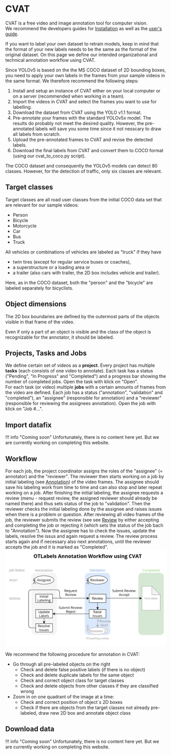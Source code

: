 # CVAT

CVAT is a free video and image annotation tool for computer vision.  
We recommend the developers guides for [Installation](https://github.com/openvinotoolkit/cvat/blob/develop/cvat/apps/documentation/installation.md) as well as the [user's guide](https://github.com/openvinotoolkit/cvat/blob/develop/cvat/apps/documentation/user_guide.md).

If you want to label your own dataset to retrain models, keep in mind that the format of your new labels needs to be the same as the format of the original dataset. On this page we define our intended organizational and technical annotation workflow using CVAT.

Since YOLOv5 is based on the the MS COCO dataset of 2D bounding boxes, you need to apply your own labels in the frames from your sample videos in the same format. We therefore recommend the following steps:

1. Install and setup an instance of CVAT either on your local computer or on a server (recommended when working in a team).
2. Import the videos in CVAT and select the frames you want to use for labelling.
3. Download the dataset from CVAT using the YOLO v1.1 format.
4. Pre-annotate your frames with the standard YOLOv5x model. The results do probably not meet the desired quality. However, the pre-annotated labels will save you some time since it not nesscary to draw all labels from scratch.
5. Upload the pre-annotated frames to CVAT and revise the detected labels.
6. Download the final labels from CVAT and convert them to COCO format (using our cvat_to_coco.py script).

The COCO dataset and consequently the YOLOv5 models can detect 80 classes. However, for the detection of traffic, only six classes are relevant.

## Target classes

Target classes are all road user classes from the initial COCO data set that are relevant for our sample videos:

- Person
- Bicycle
- Motorcycle
- Car
- Bus
- Truck

All vehicles or combinations of vehicles are labeled as "truck" if they have

- twin tires (except for regular service buses or coaches),
- a superstructure or a loading area or
- a trailer (also cars with trailer, the 2D box includes vehicle and trailer).

Here, as in the COCO dataset, both the "person" and the "bicycle" are labeled separately for bicyclists.

## Object dimensions

The 2D box boundaries are defined by the outermost parts of the objects visible in that frame of the video.

Even if only a part of an object is visible and the class of the object is recognizable for the annotator, it should be labeled.

## Projects, Tasks and Jobs

We define certain set of videos as a **project**.
Every project has multiple **tasks** (each consists of one video to annotate). Each task has a status ("Pending", "In Progress" and "Completed") and a progress bar showing the number of completed jobs. Open the task with klick on "Open".  
For each task (or video) multiple **jobs** with a certain amounts of frames from the video are defined. Each job has a status ("annotation", "validation" and "completed"), an "assignee" (responsible for annotation) and a "reviewer" (responsible for reviewing the assignees annotation). Open the job with klick on "Job #...".

## Import datafix

<!-- TODO Add description for importing datafix -->

!!! info "Coming soon"
    Unfortunately, there is no content here yet. But we are currently working on completing this website.

## Workflow

For each job, the project coordinator assigns the roles of the "assignee" (= annotator) and the "reviewer".
The reviewer then starts working on a job by initial labeling (see [Annotation](#annotation)) of the video frames.
The assignee should save his labeling work from time to time and can also stop and later repeat working on a job.
After finishing the initial labeling, the assignee requests a review (menu - request review, the assigned reviewer should already be named there) and thus sets status of the job to "validation".
Then the reviewer checks the initial labeling done by the assignee and raises issues when there is a problem or question.
After reviewing all video frames of the job, the reviewer submits the review (see see [Review](#review) by either accepting and completing the job or rejecting it (which sets the status of the job bach to "Annotation").
Now the assignee has to check the issues, update the labels, resolve the issus and again request a review. The review process starts again and if necessary also next annotations, until the reviewer accepts the job and it is marked as "Completed".  
![CVAT Workflow](cvat-macro-workflow.png)

We recommend the following procedure for annotation in CVAT:

- Go through all pre-labeled objects on the right
  - Check and delete false positive labels (if there is no object)
  - Check and delete duplicate labels for the same object
  - Check and correct object class for target classes
  - Check and delete objects from other classes if they are classified wrong
- Zoom in on one quadrant of the image at a time:
  - Check and correct position of object´s 2D boxes
  - Check if there are objects from the target classes not already pre-labeled, draw new 2D box and annotate object class

## Download data

<!-- TODO Add description for downloading annotatopn data -->

!!! info "Coming soon"
    Unfortunately, there is no content here yet. But we are currently working on completing this website.
